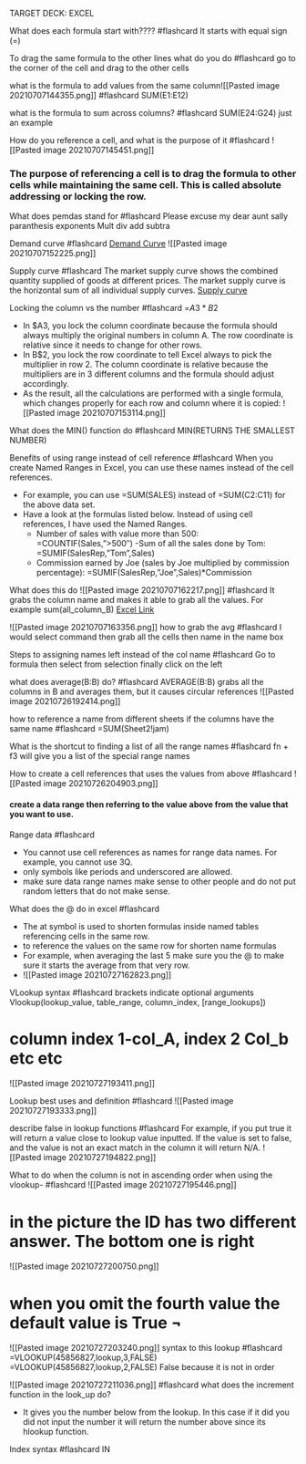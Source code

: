 TARGET DECK: EXCEL

What does each formula start with???? #flashcard 
It starts with equal sign (=)
<!--ID: 1625683285494-->

To drag the same formula to the other lines what do you do #flashcard 
go to the corner of the cell and drag to the other cells 
<!--ID: 1625683350300-->

what is the formula to add values from the same column![[Pasted image 20210707144355.png]] #flashcard 
SUM(E1:E12)
<!--ID: 1625683521236-->

what is the formula to sum across columns? #flashcard 
SUM(E24:G24) just an example
<!--ID: 1625683795369-->

How do you reference a cell, and what is the purpose of it #flashcard 
![[Pasted image 20210707145451.png]] 
### The purpose of referencing a cell is to drag the formula to other cells while maintaining the same cell. This is called absolute addressing or locking the row. 
<!--ID: 1625684151861-->

What does pemdas stand for #flashcard 
Please excuse my dear aunt sally
paranthesis exponents Mult div add subtra
<!--ID: 1625684750059-->

Demand curve #flashcard 
[Demand Curve](https://www.economicshelp.org/blog/glossary/demand-curve-formula/) 
![[Pasted image 20210707152225.png]]
<!--ID: 1625685681960-->

Supply curve #flashcard 
The market supply curve shows the combined quantity supplied of goods at different prices. The market supply curve is the horizontal sum of all individual supply curves.
[Supply curve](https://www.economicshelp.org/blog/glossary/supply-curve-equation/)
<!--ID: 1625685939043-->

Locking the column vs the number #flashcard 
=$A3*B$2
- In $A3, you lock the column coordinate because the formula should always multiply the original numbers in column A. The row coordinate is relative since it needs to change for other rows.
- In B$2, you lock the row coordinate to tell Excel always to pick the multiplier in row 2. The column coordinate is relative because the multipliers are in 3 different columns and the formula should adjust accordingly.
- As the result, all the calculations are performed with a single formula, which changes properly for each row and column where it is copied:
![[Pasted image 20210707153114.png]]
<!--ID: 1625686278322-->

What does the MIN() function do #flashcard 
MIN(RETURNS THE SMALLEST NUMBER)
<!--ID: 1625687693806-->


Benefits of using range instead of cell reference #flashcard 
When you create Named Ranges in Excel, you can use these names instead of the cell references.
- For example, you can use =SUM(SALES) instead of =SUM(C2:C11) for the above data set.
- Have a look at ṭhe formulas listed below. Instead of using cell references, I have used the Named Ranges.
	- Number of sales with value more than 500: =COUNTIF(Sales,”>500″)
	-Sum of all the sales done by Tom: =SUMIF(SalesRep,”Tom”,Sales)
	- Commission earned by Joe (sales by Joe multiplied by commission percentage): =SUMIF(SalesRep,”Joe”,Sales)*Commission
<!--ID: 1625689328993-->

What does this do ![[Pasted image 20210707162217.png]] #flashcard 
It grabs the column name and makes it able to grab all the values. For example sum(all_column_B) 
[Excel Link](https://trumpexcel.com/named-ranges-in-excel/)
<!--ID: 1625689606852-->


![[Pasted image 20210707163356.png]] how to grab the avg #flashcard 
I would select command then grab all the cells then name in the name box
<!--ID: 1625690099046-->

Steps to assigning names left instead of the col name #flashcard 
Go to formula then select from selection finally click on the left 
<!--ID: 1625690859956-->

what does average(B:B) do? #flashcard 
AVERAGE(B:B) grabs all the columns in B and averages them, but it causes circular references ![[Pasted image 20210726192414.png]]
<!--ID: 1627341858271-->

how to reference a name from different sheets if the columns have the same name #flashcard 
=SUM(Sheet2!jam)
<!--ID: 1627342456221-->

What is the shortcut to finding a list of all the range names #flashcard 
fn + f3 will give you a list of the special range names
<!--ID: 1627342922151-->

How to create a cell references that uses the values from above #flashcard 
![[Pasted image 20210726204903.png]]
#### create a data range then referring to the value above from the value that you want to use. 
<!--ID: 1627347264878-->

Range data #flashcard 
- You cannot use cell references as names for range data names. For example, you cannot use 3Q.
- only symbols like periods and underscored are allowed.
- make sure data range names make sense to other people and do not put random letters that do not make sense. 
<!--ID: 1627347463367-->

What does the @ do in excel #flashcard 
 - The at symbol is used to shorten formulas inside named tables referencing cells in the same row.
 - to reference the values on the same row for shorten name formulas
 - For example, when averaging the last 5 make sure you the @ to make sure it starts the average from that very row.
 - ![[Pasted image 20210727162823.png]]
<!--ID: 1627416422885-->

VLookup syntax #flashcard 
brackets indicate optional arguments
Vlookup(lookup_value, table_range, column_index, [range_lookups])
# column index 1-col_A, index 2 Col_b etc etc
![[Pasted image 20210727193411.png]]
<!--ID: 1627428772237-->

Lookup best uses and definition #flashcard 
![[Pasted image 20210727193333.png]]
<!--ID: 1627428815965-->

describe false in lookup functions #flashcard 
For example, if you put true it will return a value close to lookup value inputted.
If the value is set to false, and the value is not an exact match in the column it will return N/A. 
![[Pasted image 20210727194822.png]]
<!--ID: 1627429703534-->

What to do when the column is not in ascending order when using the vlookup- #flashcard 
![[Pasted image 20210727195446.png]]
# in the picture the ID has two different answer. The bottom one is right 
![[Pasted image 20210727200750.png]]
# when you omit the fourth value the default value is True ¬
<!--ID: 1627430871821-->

![[Pasted image 20210727203240.png]] syntax to this lookup #flashcard 
=VLOOKUP(45856827,lookup,3,FALSE)
=VLOOKUP(45856827,lookup,2,FALSE)
False because it is not in order 
<!--ID: 1627432414295-->

![[Pasted image 20210727211036.png]] #flashcard 
what does the increment function in the look_up do?
- It gives you the number below from the lookup. In this case if it did you did not input the number it will return the number above since its hlookup function. 
<!--ID: 1627434927251-->

Index syntax #flashcard 
IN

